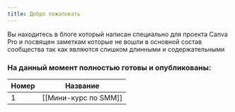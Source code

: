 ```yaml
---
title: Добро пожаловать
---
```

Вы находитесь в блоге который написан специально для проекта Canva Pro и посвящен заметкам которые не вошли в основной состав сообщества так как являются слишком длинными и содержательными

### На данный момент полностью готовы и опубликованы:

| Номер | Название             |
| ----- | -------------------- |
| 1     | [[Мини-курс по SMM]] |
